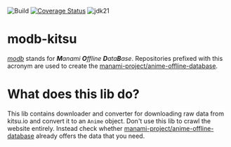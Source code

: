 ![Build](https://github.com/manami-project/modb-kitsu/workflows/Build/badge.svg) [![Coverage Status](https://coveralls.io/repos/github/manami-project/modb-kitsu/badge.svg)](https://coveralls.io/github/manami-project/modb-kitsu) ![jdk21](https://img.shields.io/badge/jdk-21-informational)
# modb-kitsu
_[modb](https://github.com/manami-project?tab=repositories&q=modb&type=source)_ stands for _**M**anami **O**ffline **D**ata**B**ase_. Repositories prefixed with this acronym are used to create the [manami-project/anime-offline-database](https://github.com/manami-project/anime-offline-database).

# What does this lib do?
This lib contains downloader and converter for downloading raw data from kitsu.io and convert it to an `Anime` object.
Don't use this lib to crawl the website entirely. Instead check whether [manami-project/anime-offline-database](https://github.com/manami-project/anime-offline-database) already offers the data that you need.